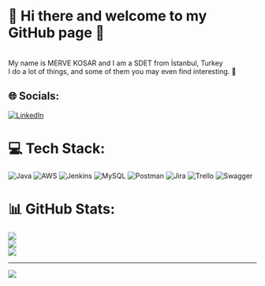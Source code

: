 # 💫 Hi there and welcome to my GitHub page 👋
<br>My name is MERVE KOSAR and I am a SDET from İstanbul, Turkey <br>I do a lot of things, and some of them you may even find interesting. 🤞

## 🌐 Socials:
[![LinkedIn](https://img.shields.io/badge/LinkedIn-%230077B5.svg?logo=linkedin&logoColor=white)](https://linkedin.com/in/https://www.linkedin.com/in/merveabdullaho%C4%9Fluko%C5%9Far/) 

# 💻 Tech Stack:
![Java](https://img.shields.io/badge/java-%23ED8B00.svg?style=flat&logo=java&logoColor=white) ![AWS](https://img.shields.io/badge/AWS-%23FF9900.svg?style=flat&logo=amazon-aws&logoColor=white) ![Jenkins](https://img.shields.io/badge/jenkins-%232C5263.svg?style=flat&logo=jenkins&logoColor=white) ![MySQL](https://img.shields.io/badge/mysql-%2300f.svg?style=flat&logo=mysql&logoColor=white) ![Postman](https://img.shields.io/badge/Postman-FF6C37?style=flat&logo=postman&logoColor=white) ![Jira](https://img.shields.io/badge/jira-%230A0FFF.svg?style=flat&logo=jira&logoColor=white) ![Trello](https://img.shields.io/badge/Trello-%23026AA7.svg?style=flat&logo=Trello&logoColor=white) ![Swagger](https://img.shields.io/badge/-Swagger-%23Clojure?style=flat&logo=swagger&logoColor=white)
# 📊 GitHub Stats:
![](https://github-readme-stats.vercel.app/api?username=MerveQA&theme=swift&hide_border=true&include_all_commits=true&count_private=false)<br/>
![](https://github-readme-streak-stats.herokuapp.com/?user=MerveQA&theme=swift&hide_border=true)<br/>
![](https://github-readme-stats.vercel.app/api/top-langs/?username=MerveQA&theme=swift&hide_border=true&include_all_commits=true&count_private=false&layout=compact)

---
[![](https://visitcount.itsvg.in/api?id=MerveQA&icon=0&color=0)](https://visitcount.itsvg.in)

<!-- Proudly created with GPRM ( https://gprm.itsvg.in ) -->



